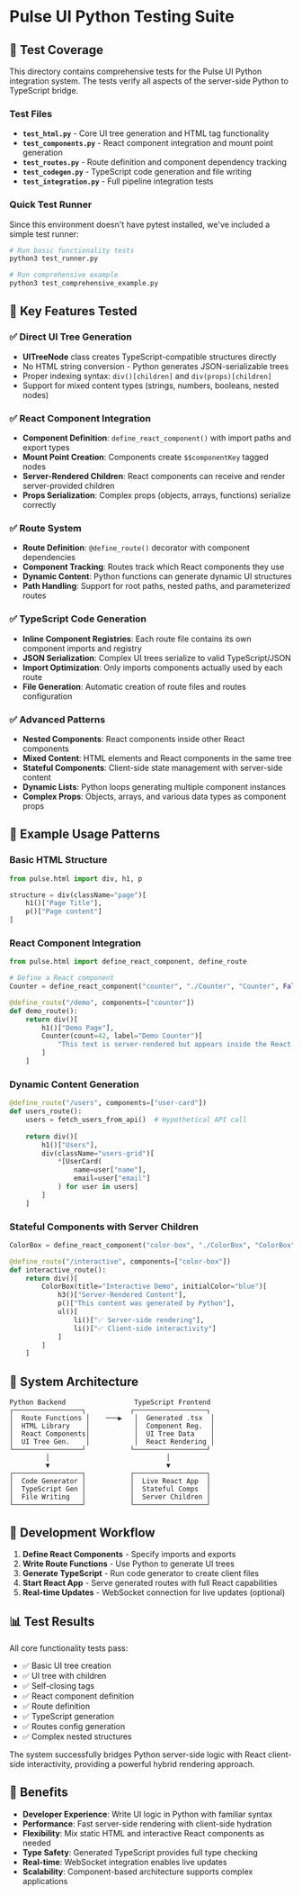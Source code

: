 # Pulse UI Python Testing Suite

## 🧪 Test Coverage

This directory contains comprehensive tests for the Pulse UI Python integration system. The tests verify all aspects of the server-side Python to TypeScript bridge.

### Test Files

- **`test_html.py`** - Core UI tree generation and HTML tag functionality
- **`test_components.py`** - React component integration and mount point generation  
- **`test_routes.py`** - Route definition and component dependency tracking
- **`test_codegen.py`** - TypeScript code generation and file writing
- **`test_integration.py`** - Full pipeline integration tests

### Quick Test Runner

Since this environment doesn't have pytest installed, we've included a simple test runner:

```bash
# Run basic functionality tests
python3 test_runner.py

# Run comprehensive example
python3 test_comprehensive_example.py
```

## 🎯 Key Features Tested

### ✅ Direct UI Tree Generation
- **UITreeNode** class creates TypeScript-compatible structures directly
- No HTML string conversion - Python generates JSON-serializable trees
- Proper indexing syntax: `div()[children]` and `div(props)[children]`
- Support for mixed content types (strings, numbers, booleans, nested nodes)

### ✅ React Component Integration  
- **Component Definition**: `define_react_component()` with import paths and export types
- **Mount Point Creation**: Components create `$$componentKey` tagged nodes
- **Server-Rendered Children**: React components can receive and render server-provided children
- **Props Serialization**: Complex props (objects, arrays, functions) serialize correctly

### ✅ Route System
- **Route Definition**: `@define_route()` decorator with component dependencies
- **Component Tracking**: Routes track which React components they use
- **Dynamic Content**: Python functions can generate dynamic UI structures
- **Path Handling**: Support for root paths, nested paths, and parameterized routes

### ✅ TypeScript Code Generation
- **Inline Component Registries**: Each route file contains its own component imports and registry
- **JSON Serialization**: Complex UI trees serialize to valid TypeScript/JSON
- **Import Optimization**: Only imports components actually used by each route
- **File Generation**: Automatic creation of route files and routes configuration

### ✅ Advanced Patterns
- **Nested Components**: React components inside other React components
- **Mixed Content**: HTML elements and React components in the same tree
- **Stateful Components**: Client-side state management with server-side content
- **Dynamic Lists**: Python loops generating multiple component instances
- **Complex Props**: Objects, arrays, and various data types as component props

## 🧩 Example Usage Patterns

### Basic HTML Structure
```python
from pulse.html import div, h1, p

structure = div(className="page")[
    h1()["Page Title"],
    p()["Page content"]
]
```

### React Component Integration
```python
from pulse.html import define_react_component, define_route

# Define a React component
Counter = define_react_component("counter", "./Counter", "Counter", False)

@define_route("/demo", components=["counter"])
def demo_route():
    return div()[
        h1()["Demo Page"],
        Counter(count=42, label="Demo Counter")[
            "This text is server-rendered but appears inside the React component"
        ]
    ]
```

### Dynamic Content Generation
```python
@define_route("/users", components=["user-card"])
def users_route():
    users = fetch_users_from_api()  # Hypothetical API call
    
    return div()[
        h1()["Users"],
        div(className="users-grid")[
            *[UserCard(
                name=user["name"],
                email=user["email"]
            ) for user in users]
        ]
    ]
```

### Stateful Components with Server Children
```python
ColorBox = define_react_component("color-box", "./ColorBox", "ColorBox", False)

@define_route("/interactive", components=["color-box"])
def interactive_route():
    return div()[
        ColorBox(title="Interactive Demo", initialColor="blue")[
            h3()["Server-Rendered Content"],
            p()["This content was generated by Python"],
            ul()[
                li()["✅ Server-side rendering"],
                li()["✅ Client-side interactivity"]
            ]
        ]
    ]
```

## 🚀 System Architecture

```
Python Backend                 TypeScript Frontend
┌─────────────────┐           ┌──────────────────┐
│  Route Functions │    ───▶   │  Generated .tsx  │
│  HTML Library    │           │  Component Reg.  │
│  React Components│           │  UI Tree Data    │
│  UI Tree Gen.    │           │  React Rendering │
└─────────────────┘           └──────────────────┘
         │                             │
         ▼                             ▼
┌─────────────────┐           ┌──────────────────┐
│  Code Generator │           │  Live React App  │
│  TypeScript Gen │           │  Stateful Comps  │
│  File Writing   │           │  Server Children │
└─────────────────┘           └──────────────────┘
```

## 🔧 Development Workflow

1. **Define React Components** - Specify imports and exports
2. **Write Route Functions** - Use Python to generate UI trees
3. **Generate TypeScript** - Run code generator to create client files
4. **Start React App** - Serve generated routes with full React capabilities
5. **Real-time Updates** - WebSocket connection for live updates (optional)

## 📊 Test Results

All core functionality tests pass:
- ✅ Basic UI tree creation
- ✅ UI tree with children  
- ✅ Self-closing tags
- ✅ React component definition
- ✅ Route definition
- ✅ TypeScript generation
- ✅ Routes config generation
- ✅ Complex nested structures

The system successfully bridges Python server-side logic with React client-side interactivity, providing a powerful hybrid rendering approach.

## 🎉 Benefits

- **Developer Experience**: Write UI logic in Python with familiar syntax
- **Performance**: Fast server-side rendering with client-side hydration
- **Flexibility**: Mix static HTML and interactive React components as needed
- **Type Safety**: Generated TypeScript provides full type checking
- **Real-time**: WebSocket integration enables live updates
- **Scalability**: Component-based architecture supports complex applications